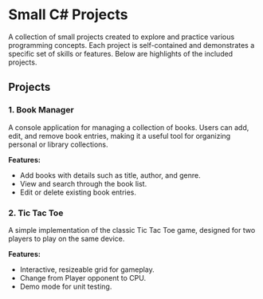 # Small C# Projects
A collection of small projects created to explore and practice various programming concepts. Each project is self-contained and demonstrates a specific set of skills or features. Below are highlights of the included projects.

## Projects
### 1. Book Manager
A console application for managing a collection of books. Users can add, edit, and remove book entries, making it a useful tool for organizing personal or library collections.

**Features:**
- Add books with details such as title, author, and genre.
- View and search through the book list.
- Edit or delete existing book entries.

### 2. Tic Tac Toe
A simple implementation of the classic Tic Tac Toe game, designed for two players to play on the same device.

**Features:**
- Interactive, resizeable grid for gameplay.
- Change from Player opponent to CPU.
- Demo mode for unit testing.
